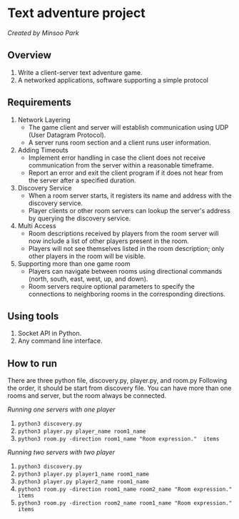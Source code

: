 # **Text adventure project**
*Created by Minsoo Park*

## Overview
1. Write a client-server text adventure game.
2. A networked applications, software supporting a simple protocol

## Requirements
1. Network Layering
    - The game client and server will establish communication using UDP (User Datagram Protocol).
    - A server runs room section and a client runs user information.
2. Adding Timeouts
    - Implement error handling in case the client does not receive communication from the server within a reasonable timeframe.
    - Report an error and exit the client program if it does not hear from the server after a specified duration.
3. Discovery Service
    - When a room server starts, it registers its name and address with the discovery service.
    - Player clients or other room servers can lookup the server's address by querying the discovery service.
4. Multi Access
    - Room descriptions received by players from the room server will now include a list of other players present in the room.
    - Players will not see themselves listed in the room description; only other players in the room will be visible.
5. Supporting more than one game room
    - Players can navigate between rooms using directional commands (north, south, east, west, up, and down).
    - Room servers require optional parameters to specify the connections to neighboring rooms in the corresponding directions.



## Using tools
1. Socket API in Python.
2. Any command line interface.
## How to run

There are three python file, discovery.py, player.py, and room.py 
Following the order, it should be start from discovery file.
You can have more than one rooms and server, but the room always be connected.

*Running one servers with one player*
1. `python3 discovery.py`
2. `python3 player.py player_name room1_name`
3. `python3 room.py -direction room1_name "Room expression."  items`

*Running two servers with two player*
1. `python3 discovery.py`
2. `python3 player.py player1_name room1_name`
3. `python3 player.py player2_name room1_name`
4. `python3 room.py -direction room1_name room2_name "Room expression."  items`
5. `python3 room.py -direction room2_name room1_name "Room expression."  items`





